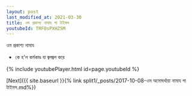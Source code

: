 ```yaml
---
layout: post
last_modified_at: 2021-03-30
title: ওম প্রকাশ্য নামায গা টাইমস
youtubeId: TRFOsPXHZ5M
---
```

 
 
 ওম প্রকাশ্য নামায  
 
 -  কে হ'ল কর্মকাণ্ড যা জ্বলজ্বল করে 
 
  
 
  
 
 
 
 
 
 


{% include youtubePlayer.html id=page.youtubeId %}
 
[Next]({{ site.baseurl }}{% link  split1/_posts/2017-10-08-ওম অমোঘর্থায়া নামায গা টাইমস.md%})
 
